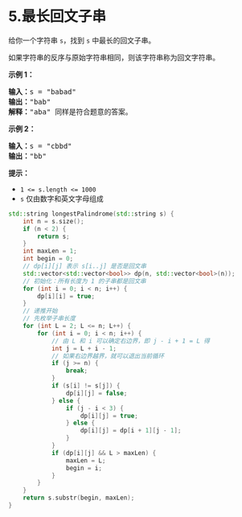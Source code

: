 # 5.最长回文子串

给你一个字符串 `s`，找到 `s` 中最长的回文子串。

如果字符串的反序与原始字符串相同，则该字符串称为回文字符串。

**示例 1：**

<pre><strong>输入：</strong>s = "babad"
<strong>输出：</strong>"bab"
<strong>解释：</strong>"aba" 同样是符合题意的答案。
</pre>

**示例 2：**

<pre><strong>输入：</strong>s = "cbbd"
<strong>输出：</strong>"bb"
</pre>

**提示：**

* `1 <= s.length <= 1000`
* `s` 仅由数字和英文字母组成

```cpp
std::string longestPalindrome(std::string s) {
    int n = s.size();
    if (n < 2) {
        return s;
    }
    int maxLen = 1;
    int begin = 0;
    // dp[i][j] 表示 s[i..j] 是否是回文串
    std::vector<std::vector<bool>> dp(n, std::vector<bool>(n));
    // 初始化：所有长度为 1 的子串都是回文串
    for (int i = 0; i < n; i++) {
        dp[i][i] = true;
    }
    // 递推开始
    // 先枚举子串长度
    for (int L = 2; L <= n; L++) {
        for (int i = 0; i < n; i++) {
            // 由 L 和 i 可以确定右边界，即 j - i + 1 = L 得
            int j = L + i - 1;
            // 如果右边界越界，就可以退出当前循环
            if (j >= n) {
                break;
            }
            if (s[i] != s[j]) {
                dp[i][j] = false;
            } else {
                if (j - i < 3) {
                    dp[i][j] = true;
                } else {
                    dp[i][j] = dp[i + 1][j - 1];
                }
            }
            if (dp[i][j] && L > maxLen) {
                maxLen = L;
                begin = i;
            }
        }
    }
    return s.substr(begin, maxLen);
}
```
